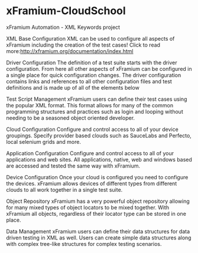 # xFramium-CloudSchool
xFramium Automation - XML Keywords project


XML Base Configuration
XML can be used to configure all aspects of xFramium including the creation of the test cases! Click to read more:http://xframium.org/documentation/index.html


Driver Configuration
The definition of a test suite starts with the driver configuration. From here all other aspects of xFramium can be configured in a single place for quick configuration changes. The driver configuration contains links and references to all other configuration files and test definitions and is made up of all of the elements below

Test Script Management
xFramium users can define their test cases using the popular XML format. This format allows for many of the common programming structures and practices such as login and looping without needing to be a seasoned object oriented developer.

Cloud Configuration
Configure and control access to all of your device groupings. Specify provider based clouds such as SauceLabs and Perfecto, local selenium grids and more.

Application Configuration
Configure and control access to all of your applications and web sites. All applications, native, web and windows based are accessed and tested the same way with xFramium.

Device Configuration
Once your cloud is configured you need to configure the devices. xFramium allows devices of different types from different clouds to all work together in a single test suite.

Object Repository
xFramium has a very powerful object repository allowing for many mixed types of object locators to be mixed together. With xFramium all objects, regardless of their locator type can be stored in one place.

Data Management
xFramium users can define their data structures for data driven testing in XML as well. Users can create simple data structures along with complex tree-like structures for complex testing scenarios.
